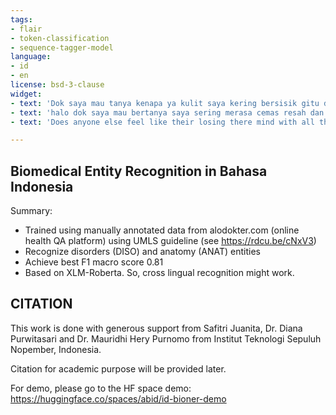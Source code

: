 ```yaml
---
tags:
- flair
- token-classification
- sequence-tagger-model
language:
- id
- en
license: bsd-3-clause
widget:
- text: 'Dok saya mau tanya kenapa ya kulit saya kering bersisik gitu dok. Apalagi bagian tumit sampai nglupas terus gatal. Penyebabnya apa y dok terus cara mengobatinya gimana? Terima kasi'
- text: 'halo dok saya mau bertanya saya sering merasa cemas resah dan takut akan semua yg saya lakukan dan kejar , padahal aktifitas sehari hari berjalan lancar pdahal saya di kantor cukup terbilang sebagai karyawan terbaik tetapi saya merasa terbebani dengan cemas dan rasa takut itu sendiri'
- text: 'Does anyone else feel like their losing there mind with all the hormonal changes? One minute Im all happy and then Im crying. Tumor was seen in 2014 and I was never told. Lots of other surgeries, they have already told me surgery needs to done. This would be around my 20th surgery. Alot of different parts of body have been medically altered and this time its all my chose on what i want to do. Im opting to just let it all go and let god do what he needs to with me. Im not scared for myself but for my family and people I love.'

---
```

## Biomedical Entity Recognition in Bahasa Indonesia

Summary:
- Trained using manually annotated data from alodokter.com (online health QA platform) using UMLS guideline (see https://rdcu.be/cNxV3) 
- Recognize disorders (DISO) and anatomy (ANAT) entities
- Achieve best F1 macro score 0.81
- Based on XLM-Roberta. So, cross lingual recognition might work.

## CITATION
This work is done with generous support from Safitri Juanita, Dr. Diana Purwitasari and Dr. Mauridhi Hery Purnomo from Institut Teknologi Sepuluh Nopember, Indonesia.

Citation for academic purpose will be provided later.

For demo, please go to the HF space demo: https://huggingface.co/spaces/abid/id-bioner-demo